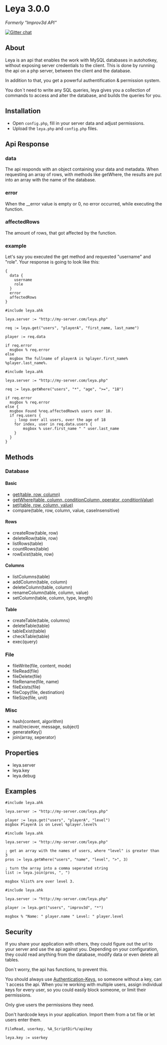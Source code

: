 # Leya 3.0.0

_Formerly "Improv3d API"_

[![Gitter chat](https://badges.gitter.im/Improv3d-API.png)](https://gitter.im/Improv3d-API/Lobby)

## About

Leya is an api that enables the work with MySQL databases in autohotkey, without exposing server credentials to the client. This is done by running the api on a php server, between the client and the database.

In addition to that, you get a powerful authentification & permission system.

You don´t need to write any SQL queries, leya gives you a collection of commands to access and alter the database, and builds the queries for you.

## Installation

- Open `config.php`, fill in your server data and adjust permissions.
- Upload the `leya.php` and `config.php` files.

## Api Response

### data

The api responds with an object containing your data and metadata. When requesting an array of rows, with methods like getWhere, the results are put into an array with the name of the database.

### error

When the \_\_error value is empty or 0, no error occurred, while executing the function.

### affectedRows

The amount of rows, that got affected by the function.

### example

Let's say you executed the get method and requested "username" and "role".
Your response is going to look like this:

```
{
  data {
    username
    role
  }
  error
  affectedRows
}
```

```autohotkey
#include leya.ahk

leya.server := "http://my-server.com/leya.php"

req := leya.get("users", "playerA", "first_name, last_name")

player := req.data

if req.error
  msgbox % req.error
else
  msgbox The fullname of playerA is %player.first_name% %player.last_name%.
```

```autohotkey
#include leya.ahk

leya.server := "http://my-server.com/leya.php"

req := leya.getWhere("users", "*", "age", ">=", "18")

if req.error
  msgbox % req.error
else {
  msgbox Found %req.affectedRows% users over 18.
  if req.users {
    ; loop over all users, over the age of 18
    for index, user in req.data.users {
        msgbox % user.first_name " " user.last_name
    }
  }
}
```

## Methods

### Database

#### Basic

- [get(table, row, column)](https://github.com/kevgk/Leya/wiki/leya.get)
- [getWhere(table, column, conditionColumn, operator, conditionValue)](https://github.com/kevgk/Leya/wiki/leya.getWhere)
- [set(table, row, column, value)](https://github.com/kevgk/Leya/wiki/leya.set)
- compare(table, row, column, value, caseInsensitive)

#### Rows

- createRow(table, row)
- deleteRow(table, row)
- listRows(table)
- countRows(table)
- rowExist(table, row)

#### Columns

- listColumns(table)
- addColumn(table, column)
- deleteColumn(table, column)
- renameColumn(table, column, value)
- setColumn(table, column, type, length)

#### Table

- createTable(table, columns)
- deleteTable(table)
- tableExist(table)
- checkTable(table)
- exec(query)

### File

- fileWrite(file, content, mode)
- fileRead(file)
- fileDelete(file)
- fileRename(file, name)
- fileExists(file)
- fileCopy(file, destination)
- fileSize(file, unit)

### Misc

- hash(content, algorithm)
- mail(reciever, message, subject)
- generateKey()
- join(array, seperator)

## Properties

- leya.server
- leya.key
- leya.debug

## Examples

```autohotkey
#include leya.ahk

leya.server := "http://my-server.com/leya.php"

player := leya.get("users", "playerA", "level")
msgbox PlayerA is on Level %player.level%
```

```autohotkey
#include leya.ahk

leya.server := "http://my-server.com/leya.php"

; get an array with the names of users, where "level" is greater than 3
pros := leya.getWhere("users", "name", "level", ">", 3)

; turn the array into a comma seperated string
list := leya.join(pros, ", ")

msgbox %list% are over level 3.
```

```autohotkey
#include leya.ahk

leya.server := "http://my-server.com/leya.php"

player := leya.get("users", "improv3d", "*")

msgbox % "Name: " player.name " Level: " player.level
```

## Security

If you share your application with others, they could figure out the url to your server and use the api against you. Depending on your configuration, they could read anything from the database, modify data or even delete all tables.

Don´t worry, the api has functions, to prevent this.

You should always use [Authentication-Keys](https://github.com/kevgk/leya/wiki/Authentication-Keys), so someone without a key, can´t access the api. When you´re working with multiple users, assign individual keys for every user, so you could easily block someone, or limit their permissions.

Only give users the permissions they need.

Don't hardcode keys in your application. Import them from a txt file or let users enter them.

```autohotkey
FileRead, userkey, %A_ScriptDir%/apikey

leya.key := userkey
```
